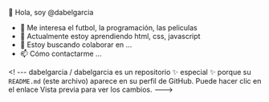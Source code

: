 👋 Hola, soy @dabelgarcia
- 👀 Me interesa el futbol, la programación, las peliculas
- 🌱 Actualmente estoy aprendiendo html, css, javascript
- 💞️ Estoy buscando colaborar en ...
- 📫 Cómo contactarme ...

<! ---
dabelgarcia / dabelgarcia es un repositorio ✨ especial ✨ porque su `README.md` (este archivo) aparece en su perfil de GitHub.
Puede hacer clic en el enlace Vista previa para ver los cambios.
--->
